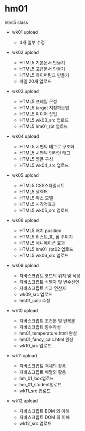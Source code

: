 # hm01
html5 class

- wk01 upload
  - 4개 일부 수정
  
- wk02 upload
  - HTML5 기본문서 만들기
  - HTML5 고급문서 만들기
  - HTML5 하이퍼링크 만들기
  - 파일 20개 업로드
- wk03 upload
  - HTML5 프레임 구성
  - HTML5 target 지정하는법
  - HTML5 미디어 삽입
  - HTML5 wk03_src 업로드
  - HTML5 hm01_rpt 업로드
- wk04 upload
  - HTML5 시맨틱 태그로 구조화
  - HTML5 시맨틱 인라인 태그
  - HTML5 웹폼 구성
  - HTML5 wk04_src 업로드
- wk05 upload
  - HTML5 CSS스타일시트
  - HTML5 셀렉터
  - HTML5 박스 모델
  - HTML5 시각적효과
  - HTML5 wk05_src 업로드
- wk06 upload
  - HTML5 배치 position
  - HTML5 리스트,표, 폼 꾸미기
  - HTML5 애니메이션 효과
  - HTML5 hm01_rpt02 업로드
  - HTML5 wk06_src 업로드
- wk09 upload
  - 자바스크립트 코드의 위치 및 작성
  - 자바스크립트 식별자 및 변수선언
  - 자바스크립트 식과 연산자
  - wk09_src 업로드
  - hm01_calc 수정
- wk10 upload
  - 자바스크립트 조건문 및 반복문
  - 자바스크립트 함수작성
  - hm01_temperature.html 완성
  - hm01_fancy_calc.html 완성
  - wk10_src 업로드
- wk11 upload
  - 자바스크립트 객체의 활용
  - 자바스크립트 배열의 활용
  - hm_01_box업로드
  - hm_01_student업로드
  - wk11_src 업로드
- wk12 upload
  - 자바스크립트 BOM 의 이해
  - 자바스크립트 DOM 의 이해
  - wk12_src 업로드
